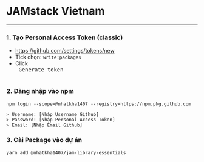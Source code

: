 # JAMstack Vietnam

----

### 1. Tạo Personal Access Token (classic)
- https://github.com/settings/tokens/new
- Tick chọn: `write:packages`
- Click <kbd> <br> Generate token <br> </kbd>

### 2. Đăng nhập vào npm
```
npm login --scope=@nhatkha1407 --registry=https://npm.pkg.github.com

> Username: [Nhập Username Github]
> Password: [Nhập Personal Access Token]
> Email: [Nhập Email Github]
```

### 3. Cài Package vào dự án

```
yarn add @nhatkha1407/jam-library-essentials
```
